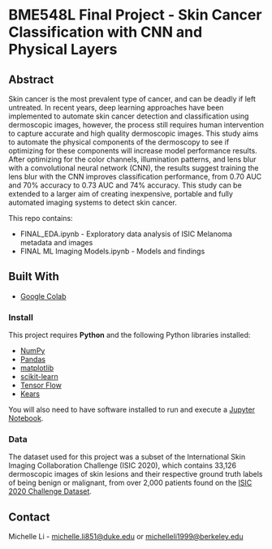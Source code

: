 # BME548L Final Project - Skin Cancer Classification with CNN and Physical Layers

## Abstract 
Skin cancer is the most prevalent type of cancer, and can be deadly if left untreated. In recent years, deep learning approaches have been implemented to automate skin cancer detection and classification using dermoscopic images, however, the process still requires human intervention to capture accurate and high quality dermoscopic images. This study aims to automate the physical components of the dermoscopy  to see if optimizing for these components will increase model performance results. After optimizing for the color channels, illumination patterns, and lens blur with a convolutional neural network (CNN), the results suggest training the lens blur with the CNN improves classification performance, from 0.70 AUC and 70% accuracy to 0.73 AUC and 74% accuracy. This study can be extended to a larger aim of creating inexpensive, portable and fully automated imaging systems to detect skin cancer.

This repo contains: 

* FINAL_EDA.ipynb - Exploratory data analysis of ISIC Melanoma metadata and images
* FINAL ML Imaging Models.ipynb - Models and findings

## Built With

* [Google Colab](https://colab.research.google.com/)

### Install

This project requires **Python** and the following Python libraries installed:

- [NumPy](http://www.numpy.org/)
- [Pandas](http://pandas.pydata.org/)
- [matplotlib](http://matplotlib.org/)
- [scikit-learn](http://scikit-learn.org/stable/)
- [Tensor Flow](https://www.tensorflow.org/)
- [Kears](https://keras.io/)

You will also need to have software installed to run and execute a [Jupyter Notebook](http://jupyter.org/install.html).

### Data

The dataset used for this project was a subset of the International Skin Imaging Collaboration Challenge (ISIC 2020), which contains 33,126 dermoscopic images of skin lesions and their respective ground truth labels of being benign or malignant, from over 2,000 patients found on the [ISIC 2020 Challenge Dataset](https://challenge2020.isic-archive.com/).

## Contact
Michelle Li - michelle.li851@duke.edu or michelleli1999@berkeley.edu
